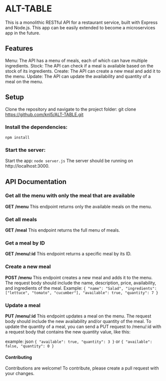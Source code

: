 # ALT-TABLE

This is a monolithic RESTful API for a restaurant service, built with Express and Node.js. This app can be easily extended to become a microservices app in the future.

## Features
Menu: The API has a menu of meals, each of which can have multiple ingredients.
Stock: The API can check if a meal is available based on the stock of its ingredients.
Create: The API can create a new meal and add it to the menu.
Update: The API can update the availability and quantity of a meal on the menu.

## Setup
Clone the repository and navigate to the project folder:
git clone https://github.com/knl5/ALT-TABLE.git

### Install the dependencies:
`npm install`

### Start the server:
Start the app: `node server.js`
The server should be running on http://localhost:3000.



## API Documentation

### Get all the menu with only the meal that are available
**GET /menu**
This endpoint returns only the available meals on the menu.


### Get all meals
**GET /meal**
This endpoint returns the full menu of meals.

### Get a meal by ID
**GET /menu/:id**
This endpoint returns a specific meal by its ID.

### Create a new meal
**POST /menu**
This endpoint creates a new meal and adds it to the menu. The request body should include the name, description, price, availability, and ingredients of the meal.
Example:
`{
  "name": "Salad",
  "ingredients": ["lettuce", "tomato", "cucumber"],
  "available": true,
  "quantity": 7
}`

### Update a meal
**PUT /menu/:id**
This endpoint updates a meal on the menu. The request body should include the new availability and/or quantity of the meal.
To update the quantity of a meal, you can send a PUT request to /menu/:id with a request body that contains the new quantity value, like this:

example:
json
`{
  "available": true,
  "quantity": 3
}`
or 
`{
  "available": false,
  "quantity": 0
}`

#### Contributing
Contributions are welcome! To contribute, please create a pull request with your changes.

